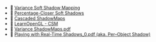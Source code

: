 - 📖 [Variance Soft Shadow Mapping](https://jankautz.com/publications/VSSM_PG2010.pdf)
- 📖 [Percentage-Closer Soft Shadows](https://developer.download.nvidia.com/shaderlibrary/docs/shadow_PCSS.pdf)
- 📖 [Cascaded ShadowMaps](https://developer.download.nvidia.com/SDK/10.5/opengl/src/cascaded_shadow_maps/doc/cascaded_shadow_maps.pdf)
- 🔗 [LearnOpenGL - CSM](https://learnopengl.com/Guest-Articles/2021/CSM)
- 📖 [Variance ShadowMaps.pdf](http://igm.univ-mlv.fr/~biri/Enseignement/MII2/Donnees/variance_shadow_maps.pdf)
- 📖 [Playing with Real-Time Shadows_0.pdf (aka. Per–Object Shadow)](https://www.realtimeshadows.com/sites/default/files/Playing%20with%20Real-Time%20Shadows_0.pdf)